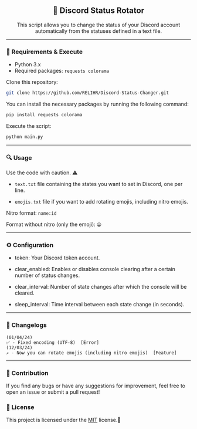 <div id="top"></div>
<br/>
<div align="center">
  
  <h2 align="center">🔄️ Discord Status Rotator</h3>

  <p align="center">
    This script allows you to change the status of your Discord account automatically from the statuses defined in a text file.
  </p>
</div>

---------------------------------------

### 📂 Requirements & Execute
- Python 3.x 
- Required packages: ``requests colorama``

Clone this repository:

```bash
git clone https://github.com/RELIHR/Discord-Status-Changer.git
```

You can install the necessary packages by running the following command:

```bash
pip install requests colorama
```
Execute the script:

```bash
python main.py
```
---------------------------------------

### 🔍 Usage

Use the code with caution. ⚠️


- `text.txt` file containing the states you want to set in Discord, one per line.

- `emojis.txt` file if you want to add rotating emojis, including nitro emojis.

Nitro format: `name:id`

Format without nitro (only the emoji): `😀`

---------------------------------------

### ⚙️ Configuration

- token: Your Discord token account.

- clear_enabled: Enables or disables console clearing after a certain number of status changes.

- clear_interval: Number of state changes after which the console will be cleared.
- sleep_interval: Time interval between each state change (in seconds).

---------------------------------------

### 📃 Changelogs

```
(01/04/24)
✅ - Fixed encoding (UTF-8)  [Error]
(12/03/24)
↗️ - Now you can rotate emojis (including nitro emojis)  [Feature]
```

---------------------------------------

### 🤝 Contribution
If you find any bugs or have any suggestions for improvement, feel free to open an issue or submit a pull request!


### 📖 License

This project is licensed under the [MIT](https://choosealicense.com/licenses/mit/) license.👀
